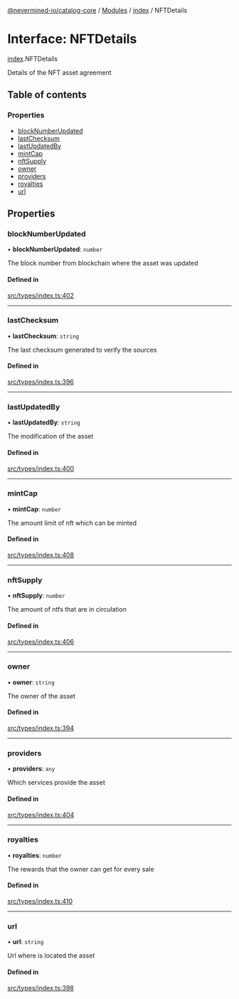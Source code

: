[@nevermined-io/catalog-core](../README.md) / [Modules](../modules.md) / [index](../modules/index.md) / NFTDetails

# Interface: NFTDetails

[index](../modules/index.md).NFTDetails

Details of the NFT asset agreement

## Table of contents

### Properties

- [blockNumberUpdated](index.NFTDetails.md#blocknumberupdated)
- [lastChecksum](index.NFTDetails.md#lastchecksum)
- [lastUpdatedBy](index.NFTDetails.md#lastupdatedby)
- [mintCap](index.NFTDetails.md#mintcap)
- [nftSupply](index.NFTDetails.md#nftsupply)
- [owner](index.NFTDetails.md#owner)
- [providers](index.NFTDetails.md#providers)
- [royalties](index.NFTDetails.md#royalties)
- [url](index.NFTDetails.md#url)

## Properties

### blockNumberUpdated

• **blockNumberUpdated**: `number`

The block number from blockchain where the asset was updated

#### Defined in

[src/types/index.ts:402](https://github.com/nevermined-io/components-catalog/blob/bd89666/lib/src/types/index.ts#L402)

___

### lastChecksum

• **lastChecksum**: `string`

The last checksum generated to verify the sources

#### Defined in

[src/types/index.ts:396](https://github.com/nevermined-io/components-catalog/blob/bd89666/lib/src/types/index.ts#L396)

___

### lastUpdatedBy

• **lastUpdatedBy**: `string`

The modification of the asset

#### Defined in

[src/types/index.ts:400](https://github.com/nevermined-io/components-catalog/blob/bd89666/lib/src/types/index.ts#L400)

___

### mintCap

• **mintCap**: `number`

The amount limit of nft which can be minted

#### Defined in

[src/types/index.ts:408](https://github.com/nevermined-io/components-catalog/blob/bd89666/lib/src/types/index.ts#L408)

___

### nftSupply

• **nftSupply**: `number`

The amount of ntfs that are in circulation

#### Defined in

[src/types/index.ts:406](https://github.com/nevermined-io/components-catalog/blob/bd89666/lib/src/types/index.ts#L406)

___

### owner

• **owner**: `string`

The owner of the asset

#### Defined in

[src/types/index.ts:394](https://github.com/nevermined-io/components-catalog/blob/bd89666/lib/src/types/index.ts#L394)

___

### providers

• **providers**: `any`

Which services provide the asset

#### Defined in

[src/types/index.ts:404](https://github.com/nevermined-io/components-catalog/blob/bd89666/lib/src/types/index.ts#L404)

___

### royalties

• **royalties**: `number`

The rewards that the owner can get for every sale

#### Defined in

[src/types/index.ts:410](https://github.com/nevermined-io/components-catalog/blob/bd89666/lib/src/types/index.ts#L410)

___

### url

• **url**: `string`

Url where is located the asset

#### Defined in

[src/types/index.ts:398](https://github.com/nevermined-io/components-catalog/blob/bd89666/lib/src/types/index.ts#L398)
